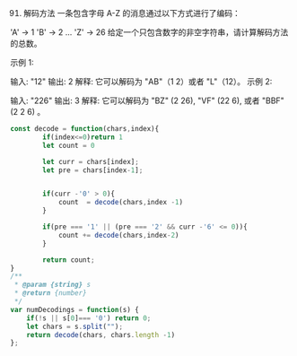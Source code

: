 91. 解码方法
一条包含字母 A-Z 的消息通过以下方式进行了编码：

'A' -> 1
'B' -> 2
...
'Z' -> 26
给定一个只包含数字的非空字符串，请计算解码方法的总数。

示例 1:

输入: "12"
输出: 2
解释: 它可以解码为 "AB"（1 2）或者 "L"（12）。
示例 2:

输入: "226"
输出: 3
解释: 它可以解码为 "BZ" (2 26), "VF" (22 6), 或者 "BBF" (2 2 6) 。


```javascript
const decode = function(chars,index){
        if(index<=0)return 1
        let count = 0

        let curr = chars[index];
        let pre = chars[index-1];


        if(curr -'0' > 0){
            count  = decode(chars,index -1)
        }

        if(pre === '1' || (pre === '2' && curr -'6' <= 0)){
            count += decode(chars,index-2)
        }

        return count;
}
/**
 * @param {string} s
 * @return {number}
 */
var numDecodings = function(s) {
    if(!s || s[0]=== '0') return 0;
    let chars = s.split("");
    return decode(chars, chars.length -1)
};
```